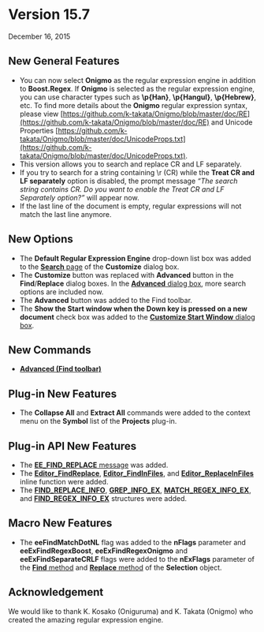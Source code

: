 # Version 15.7

December 16, 2015

## New General Features

- You can now select **Onigmo** as the regular expression engine in addition to **Boost.Regex**. If **Onigmo** is selected as the regular expression engine, you can use character types such as **\\p{Han}**, **\\p{Hangul}**, **\\p{Hebrew}**, etc. To find more details about the **Onigmo** regular expression syntax, please view [https://github.com/k-takata/Onigmo/blob/master/doc/RE](https://github.com/k-takata/Onigmo/blob/master/doc/RE) and Unicode Properties [https://github.com/k-takata/Onigmo/blob/master/doc/UnicodeProps.txt](https://github.com/k-takata/Onigmo/blob/master/doc/UnicodeProps.txt).
- This version allows you to search and replace CR and LF separately.
- If you try to search for a string containing \\r (CR) while the **Treat CR and LF separately** option is disabled, the prompt message _“The search string contains CR. Do you want to enable the Treat CR and LF Separately option?”_ will appear now.
- If the last line of the document is empty, regular expressions will not match the last line anymore.

## New Options

- The **Default Regular Expression Engine** drop-down list box was added to the [**Search** page](../dlg/customize/search/index) of the **Customize** dialog box.
- The **Customize** button was replaced with **Advanced** button in the **Find**/**Replace** dialog boxes. In the [**Advanced** dialog box](../dlg/advanced/index), more search options are included now.
- The **Advanced** button was added to the Find toolbar.
- The **Show the Start window when the Down key is pressed on a new document** check box was added to the [**Customize Start Window** dialog box](../dlg/customize_start/index).

## New Commands

- **[Advanced (Find toolbar)](../cmd/search/findbar_advanced)**

## Plug-in New Features

- The **Collapse All** and **Extract All** commands were added to the context menu on the **Symbol** list of the **Projects** plug-in.

## Plug-in API New Features

- The [**EE\_FIND\_REPLACE** message](../plugin/message/ee_find_replace) was added.
- The [**Editor\_FindReplace**](../plugin/macro/editor_findreplace), [**Editor\_FindInFiles**](../plugin/macro/editor_findinfiles), and [**Editor\_ReplaceInFiles**](../plugin/macro/editor_replaceinfiles) inline function were added.
- The [**FIND\_REPLACE\_INFO**](../plugin/structure/find_replace_info), **[GREP\_INFO\_EX](../plugin/structure/grep_info_ex)**, **[MATCH\_REGEX\_INFO\_EX](../plugin/structure/match_regex_info_ex)**, and **[FIND\_REGEX\_INFO\_EX](../plugin/structure/find_regex_info_ex)** structures were added.

## Macro New Features

- The **eeFindMatchDotNL** flag was added to the **nFlags** parameter and **eeExFindRegexBoost**, **eeExFindRegexOnigmo** and **eeExFindSeparateCRLF** flags were added to the **nExFlags** parameter of the [**Find** method](../macro/selection/selection_find) and [**Replace** method](../macro/selection/selection_replace) of the **Selection** object.

## Acknowledgement

We would like to thank K. Kosako (Oniguruma) and K. Takata (Onigmo) who created the amazing regular expression engine.
